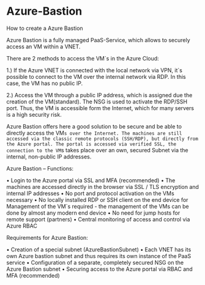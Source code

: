 # Azure-Bastion
How to create a Azure Bastion

Azure Bastion is a fully managed PaaS-Service, which allows to securely access an VM within a VNET. 

There are 2 methods to access the VM`s in the Azure Cloud:

1.)	If the Azure VNET is connected with the local network via VPN, it`s possible to connect to the VM over the internal network via RDP. In this case, the VM has no public IP.

2.)	Access the VM through a public IP address, which is assigned due the creation of the VM(standard). The NSG is used to activate the RDP/SSH port. Thus, the VM is accessible form the Internet, which for many servers is a high security risk.

Azure Bastion offers here a good solution to be secure and be able to directly access the VM`s over the Internet. The machines are still accessed via the classic remote protocols (SSH/RDP), but directly from the Azure portal. The portal is accessed via verified SSL, the connection to the VM`s takes place over an own, secured Subnet via the internal, non-public IP addresses.


Azure Bastion – Functions:

•	Login to the Azure portal via SSL and MFA (recommended) 
•	The machines are accessed directly in the browser via SSL / TLS encryption and internal IP addresses
•	No port and protocol activation on the VMs necessary
•	No locally installed RDP or SSH client on the end device for Management of the VM`s required - the management of the VMs can be done by almost any modern end device
•	No need for jump hosts for remote support (partners)
•	Central monitoring of access and control via Azure RBAC


Requirements for Azure Bastion:

•	Creation of a special subnet (AzureBastionSubnet)
•	Each VNET has its own Azure bastion subnet and thus requires its own instance of the PaaS service
•	Configuration of a separate, completely secured NSG on the Azure Bastion subnet 
•	Securing access to the Azure portal via RBAC and MFA (recommended) 
